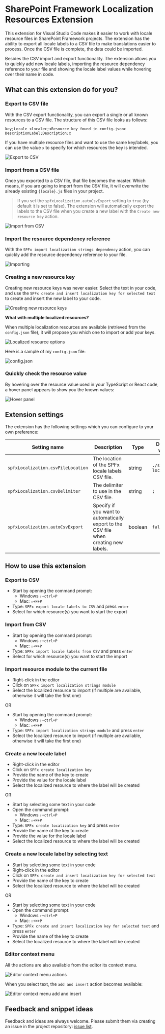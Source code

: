 # SharePoint Framework Localization Resources Extension

This extension for Visual Studio Code makes it easier to work with locale resource files in SharePoint Framework projects. The extension has the ability to export all locale labels to a CSV file to make translations easier to process. Once the CSV file is complete, the data could be imported.

Besides the CSV import and export functionality. The extension allows you to quickly add new locale labels, importing the resource dependency reference to your file and showing the locale label values while hovering over their name in code.

## What can this extension do for you?

### Export to CSV file

With the CSV export functionality, you can export a single or all known resources to a CSV file. The structure of this CSV file looks as follows:

```csv
key;Locale <locale>;<Resource key found in config.json>
DescriptionLabel;Description;x
```

If you have multiple resource files and want to use the same key/labels, you can use the value `x` to specify for which resources the key is intended.

![Export to CSV](./assets/localization-csv-export.gif)

### Import from a CSV file

Once you exported to a CSV file, that file becomes the master. Which means, if you are going to import from the CSV file, it will overwrite the already existing `{locale}.js` files in your project.

> If you set the `spfxLocalization.autoCsvExport` setting to `true` (by default it is set to false). The extension will automatically export the labels to the CSV file when you create a new label with the `Create new resource key` action.

![Import from CSV](./assets/localization-csv-import.gif)

### Import the resource dependency reference

With the `SPFx import localization strings dependency` action, you can quickly add the resource dependency reference to your file. 

![Importing](./assets/import-localization.gif)

### Creating a new resource key

Creating new resource keys was never easier. Select the text in your code, and use the `SPFx create and insert localization key for selected text` to create and insert the new label to your code.

![Creating new resource keys](./assets/localization-create-insert.gif)

**What with multiple localized resources?**

When multiple localization resources are available (retrieved from the `config.json` file), it will propose you which one to import or add your keys.

![Localized resource options](./assets/resource-options.png)

Here is a sample of my `config.json` file:

![config.json](./assets/config-file.png)

### Quickly check the resource value

By hovering over the resource value used in your TypeScript or React code, a hover panel appears to show you the known values:

![Hover panel](./assets/resource-hover.gif)

## Extension settings

The extension has the following settings which you can configure to your own preference:

| Setting name | Description | Type | Default value |
| --- | --- | --- | --- |
| `spfxLocalization.csvFileLocation` | The location of the SPFx locale labels CSV file. | string | `./spfx-locale.csv` |
| `spfxLocalization.csvDelimiter` | The delimiter to use in the CSV file. | string | `;` |
| `spfxLocalization.autoCsvExport` | Specify if you want to automatically export to the CSV file when creating new labels. | boolean | `false` |

## How to use this extension

### Export to CSV

- Start by opening the command prompt:
  - Windows `⇧+ctrl+P`
  - Mac: `⇧+⌘+P`
- Type: `SPFx export locale labels to CSV` and press `enter`
- Select for which resource(s) you want to start the export

### Import from CSV

- Start by opening the command prompt:
  - Windows `⇧+ctrl+P`
  - Mac: `⇧+⌘+P`
- Type: `SPFx import locale labels from CSV` and press `enter`
- Select for which resource(s) you want to start the import

### Import resource module to the current file

- Right-click in the editor
- Click on `SPFx import localization strings module` 
- Select the localized resource to import (if multiple are available, otherwise it will take the first one)

OR

- Start by opening the command prompt:
  - Windows `⇧+ctrl+P`
  - Mac: `⇧+⌘+P`
- Type: `SPFx import localization strings module` and press `enter`
- Select the localized resource to import (if multiple are available, otherwise it will take the first one)

### Create a new locale label

- Right-click in the editor
- Click on `SPFx create localization key`
- Provide the name of the key to create
- Provide the value for the locale label
- Select the localized resource to where the label will be created

OR

- Start by selecting some text in your code
- Open the command prompt:
  - Windows `⇧+ctrl+P`
  - Mac: `⇧+⌘+P`
- Type: `SPFx create localization key` and press `enter`
- Provide the name of the key to create
- Provide the value for the locale label
- Select the localized resource to where the label will be created

### Create a new locale label by selecting text

- Start by selecting some text in your code
- Right-click in the editor
- Click on `SPFx create and insert localization key for selected text`
- Provide the name of the key to create
- Select the localized resource to where the label will be created

OR

- Start by selecting some text in your code
- Open the command prompt:
  - Windows `⇧+ctrl+P`
  - Mac: `⇧+⌘+P`
- Type: `SPFx create and insert localization key for selected text` and press `enter`
- Provide the name of the key to create
- Select the localized resource to where the label will be created

### Editor context menu

All the actions are also available from the editor its context menu.

![Editor context menu actions](./assets/editor-context-menu-actions.png)

When you select text, the `add and insert` action becomes available:

![Editor context menu add and insert](./assets/editor-context-menu-add.png)

## Feedback and snippet ideas

Feedback and ideas are always welcome. Please submit them via creating an issue in the project repository: [issue list](https://github.com/estruyf/vscode-spfx-localization/issues).